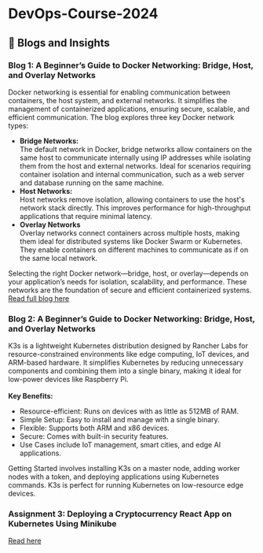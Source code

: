 # DevOps-Course-2024


## 📝 **Blogs and Insights**  
### Blog 1: A Beginner’s Guide to Docker Networking: Bridge, Host, and Overlay Networks
Docker networking is essential for enabling communication between containers, the host system, and external networks. It simplifies the management of containerized applications, ensuring secure, scalable, and efficient communication. The blog explores three key Docker network types:
- **Bridge Networks:**<br/>
The default network in Docker, bridge networks allow containers on the same host to communicate internally using IP addresses while isolating them from the host and external networks. Ideal for scenarios requiring container isolation and internal communication, such as a web server and database running on the same machine.
- **Host Networks:** <br/>
Host networks remove isolation, allowing containers to use the host's network stack directly. This improves performance for high-throughput applications that require minimal latency.
- **Overlay Networks** <br/>
Overlay networks connect containers across multiple hosts, making them ideal for distributed systems like Docker Swarm or Kubernetes. They enable containers on different machines to communicate as if on the same local network.

Selecting the right Docker network—bridge, host, or overlay—depends on your application’s needs for isolation, scalability, and performance. These networks are the foundation of secure and efficient containerized systems.
<a name="unique-anchor-name" href="https://medium.com/@zainnsar/a-beginners-guide-to-docker-networking-bridge-host-and-overlay-networks-edc6d50083f2">Read full blog here</a>

### Blog 2: A Beginner’s Guide to Docker Networking: Bridge, Host, and Overlay Networks
K3s is a lightweight Kubernetes distribution designed by Rancher Labs for resource-constrained environments like edge computing, IoT devices, and ARM-based hardware. It simplifies Kubernetes by reducing unnecessary components and combining them into a single binary, making it ideal for low-power devices like Raspberry Pi. <br/><br/>
**Key Benefits:**
- Resource-efficient: Runs on devices with as little as 512MB of RAM.
- Simple Setup: Easy to install and manage with a single binary.
- Flexible: Supports both ARM and x86 devices.
- Secure: Comes with built-in security features.
- Use Cases include IoT management, smart cities, and edge AI applications.

Getting Started involves installing K3s on a master node, adding worker nodes with a token, and deploying applications using Kubernetes commands. K3s is perfect for running Kubernetes on low-resource edge devices.


### Assignment 3: Deploying a Cryptocurrency React App on Kubernetes Using Minikube
<a href="">Read here</a>

